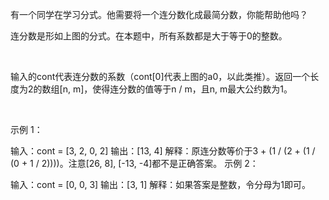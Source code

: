 有一个同学在学习分式。他需要将一个连分数化成最简分数，你能帮助他吗？


连分数是形如上图的分式。在本题中，所有系数都是大于等于0的整数。

 

输入的cont代表连分数的系数（cont[0]代表上图的a0，以此类推）。返回一个长度为2的数组[n, m]，使得连分数的值等于n / m，且n, m最大公约数为1。

 

示例 1：

输入：cont = [3, 2, 0, 2]
输出：[13, 4]
解释：原连分数等价于3 + (1 / (2 + (1 / (0 + 1 / 2))))。注意[26, 8], [-13, -4]都不是正确答案。
示例 2：

输入：cont = [0, 0, 3]
输出：[3, 1]
解释：如果答案是整数，令分母为1即可。
